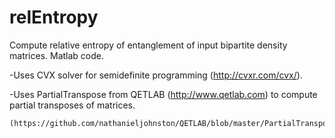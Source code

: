 relEntropy
==========

Compute relative entropy of entanglement of input bipartite density matrices. Matlab code. 

-Uses CVX solver for semidefinite programming (http://cvxr.com/cvx/). 

-Uses PartialTranspose from QETLAB (http://www.qetlab.com) to compute partial transposes of matrices. 

    (https://github.com/nathanieljohnston/QETLAB/blob/master/PartialTranspose.m)

